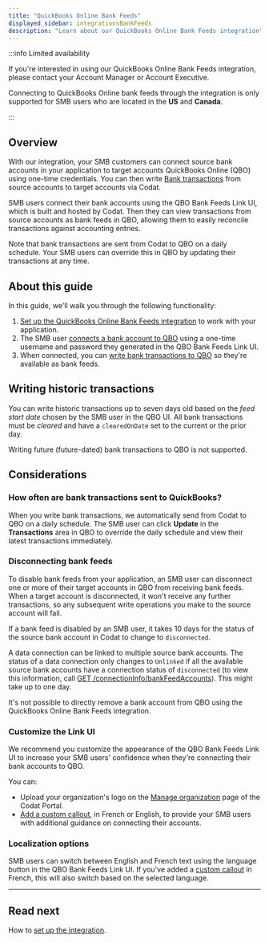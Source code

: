```yaml
---
title: "QuickBooks Online Bank Feeds"
displayed_sidebar: integrationsBankFeeds
description: "Learn about our QuickBooks Online Bank Feeds integration"
---
```


:::info Limited availability

If you're interested in using our QuickBooks Online Bank Feeds integration, please contact your Account Manager or Account Executive.

Connecting to QuickBooks Online bank feeds through the integration is only supported for SMB users who are located in the **US** and **Canada**.

:::

## Overview

With our integration, your SMB customers can connect source bank accounts in your application to target accounts QuickBooks Online (QBO) using one-time credentials. You can then write [Bank transactions](/accounting-api#/schemas/BankTransactions) from source accounts to target accounts via Codat.

SMB users connect their bank accounts using the QBO Bank Feeds Link UI, which is built and hosted by Codat. Then they can view transactions from source accounts as bank feeds in QBO, allowing them to easily reconcile transactions against accounting entries.

Note that bank transactions are sent from Codat to QBO on a daily schedule. Your SMB users can override this in QBO by updating their transactions at any time.

## About this guide

In this guide, we'll walk you through the following functionality:

1. [Set up the QuickBooks Online Bank Feeds integration](/integrations/bank-feeds/qbo-bank-feeds/qbo-bank-feeds-setup) to work with your application.
2. The SMB user [connects a bank account to QBO](/integrations/bank-feeds/qbo-bank-feeds/qbo-bank-feeds-smb-user) using a one-time username and password they generated in the QBO Bank Feeds Link UI.
3. When connected, you can [write bank transactions to QBO](/integrations/bank-feeds/qbo-bank-feeds/qbo-bank-feeds-push-bank-transactions) so they're available as bank feeds.

## Writing historic transactions

You can write historic transactions up to seven days old based on the _feed start date_ chosen by the SMB user in the QBO UI. All bank transactions must be _cleared_ and have a `clearedOnDate` set to the current or the prior day.

Writing future (future-dated) bank transactions to QBO is not supported.

## Considerations

### How often are bank transactions sent to QuickBooks?

When you write bank transactions, we automatically send from Codat to QBO on a daily schedule. The SMB user can click **Update** in the **Transactions** area in QBO to override the daily schedule and view their latest transactions immediately.

### Disconnecting bank feeds

To disable bank feeds from your application, an SMB user can disconnect one or more of their target accounts in QBO from receiving bank feeds. When a target account is disconnected, it won't receive any further transactions, so any subsequent write operations you make to the source account will fail.

If a bank feed is disabled by an SMB user, it takes 10 days for the status of the source bank account in Codat to change to `disconnected`.

A data connection can be linked to multiple source bank accounts. The status of a data connection only changes to `Unlinked` if all the available source bank accounts have a connection status of `disconnected` (to view this information, call [GET /connectionInfo/bankFeedAccounts](/bank-feeds-api#/operations/get-bank-feeds)). This might take up to one day.

It's not possible to directly remove a bank account from QBO using the QuickBooks Online Bank Feeds integration.

### Customize the Link UI

We recommend you customize the appearance of the QBO Bank Feeds Link UI to increase your SMB users' confidence when they're connecting their bank accounts to QBO.

You can:

- Upload your organization's logo on the [Manage organization](https://app-integration.codat.io/settings/organization) page of the Codat Portal.
- [Add a custom callout](/integrations/bank-feeds/qbo-bank-feeds/qbo-bank-feeds-setup#add-a-custom-callout-to-the-link-site), in French or English, to provide your SMB users with additional guidance on connecting their accounts.

### Localization options

SMB users can switch between English and French text using the language button in the QBO Bank Feeds Link UI. If you've added a [custom callout](/integrations/bank-feeds/qbo-bank-feeds/qbo-bank-feeds-setup#add-a-custom-callout-to-the-link-site) in French, this will also switch based on the selected language.

---

## Read next

How to [set up the integration](/integrations/bank-feeds/qbo-bank-feeds/qbo-bank-feeds-setup).
